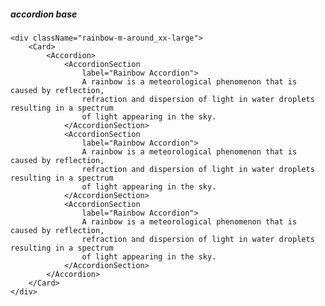 ##### accordion base

    <div className="rainbow-m-around_xx-large">
        <Card>
            <Accordion>
                <AccordionSection
                    label="Rainbow Accordion">
                    A rainbow is a meteorological phenomenon that is caused by reflection,
                    refraction and dispersion of light in water droplets resulting in a spectrum
                    of light appearing in the sky.
                </AccordionSection>
                <AccordionSection
                    label="Rainbow Accordion">
                    A rainbow is a meteorological phenomenon that is caused by reflection,
                    refraction and dispersion of light in water droplets resulting in a spectrum
                    of light appearing in the sky.
                </AccordionSection>
                <AccordionSection
                    label="Rainbow Accordion">
                    A rainbow is a meteorological phenomenon that is caused by reflection,
                    refraction and dispersion of light in water droplets resulting in a spectrum
                    of light appearing in the sky.
                </AccordionSection>
            </Accordion>
        </Card>
    </div>
